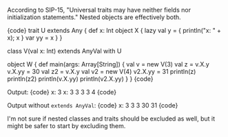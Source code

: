According to SIP-15, "Universal traits may have neither fields nor initialization statements."  Nested objects are effectively both.

{code}
trait U extends Any {
  def x: Int
  object X {
    lazy val y = { println("x: " + x); x }
    var yy = x
  }
}

class V(val x: Int) extends AnyVal with U

object W {
  def main(args: Array[String]) {
    val v = new V(3)
    val z = v.X.y
    v.X.yy = 30
    val z2 = v.X.y
    val v2 = new V(4)
    v2.X.yy = 31
    println(z)
    println(z2)
    println(v.X.yy)
    println(v2.X.yy)
  }
}
{code}

Output:
{code}
x: 3
x: 3
3
3
3
4
{code}

Output without `extends AnyVal`:
{code}
x: 3
3
3
30
31
{code}

I'm not sure if nested classes and traits should be excluded as well, but it might be safer to start by excluding them.
